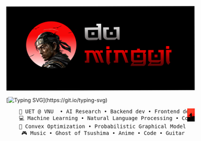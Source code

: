 
<img src="dumingyi.png" alt="Du-Mingyi" >

[![Typing SVG](https://readme-typing-svg.demolab.com?font=Noto+Serif+Japanese&duration=4000&pause=50&color=EE0000CF&center=true&vCenter=true&multiline=true&repeat=false&random=false&width=1000&height=70&lines=I+am+Du+Mingyi.;+A+Computer+Science+and+AI+enthusiast.)](https://git.io/typing-svg)

<div align="center">
<img src="jinsakai.jpg" align="right" width=20px>
<pre>
    💼 UET @ VNU  • AI Research • Backend dev • Frontend dev(sometimes)
    💻 Machine Learning • Natural Language Processing • Computer Vision • Big Data
    📖 Convex Optimization • Probabilistic Graphical Model 
    🎮 Music • Ghost of Tsushima • Anime • Code • Guitar
</pre>
</div>
